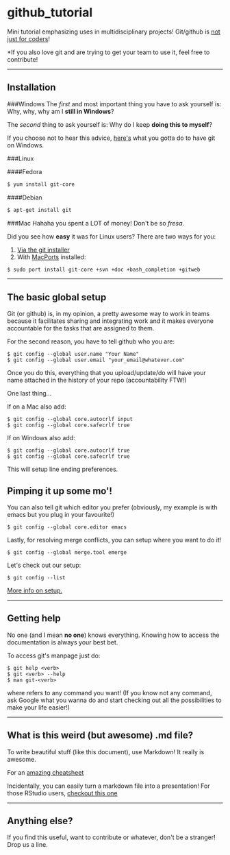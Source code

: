github_tutorial
===============

Mini tutorial emphasizing uses in multidisciplinary projects! Git/github is [not just for coders](http://thepoliticalmethodologist.com/2013/11/18/gitgithub-transparency-and-legitimacy-in-quantitative-research/)!

*If you also love git and are trying to get your team to use it, feel free to contribute!

***

Installation
------------

###Windows
The *first* and most important thing you have to ask yourself is: Why, why, why am I **still in Windows**? 

The *second* thing to ask yourself is: Why do I keep **doing this to myself**?

If you choose not to hear this advice, [here's](http://msysgit.github.io/) what you gotta do to have git on Windows.

###Linux

####Fedora 
```bash
$ yum install git-core
```

####Debian
```bash
$ apt-get install git
```

###Mac
Hahaha you spent a LOT of money! Don't be so *fresa*.

Did you see how **easy** it was for Linux users? There are two ways for you:

1. [Via the git installer](http://code.google.com/p/git-osx-installer)
2. With [MacPorts](http://www.macports.org) installed:

```bash
$ sudo port install git-core +svn +doc +bash_completion +gitweb
```
***
The basic global setup
----------------------

Git (or github) is, in my opinion, a pretty awesome way to work in teams because it facilitates sharing and integrating work and it makes everyone accountable for the tasks that are assigned to them.

For the second reason, you have to tell github who you are:

```git 
$ git config --global user.name "Your Name"
$ git config --global user.email "your_email@whatever.com"
```

Once you do this, everything that you upload/update/do will have your name attached in the history of your repo (accountability FTW!)

One last thing...

If on a Mac also add:
```git
$ git config --global core.autocrlf input
$ git config --global core.safecrlf true
```
If on Windows also add:
```git
$ git config --global core.autocrlf true
$ git config --global core.safecrlf true
```
This will setup line ending preferences.

Pimping it up some mo'!
-----------------------
You can also tell git which editor you prefer (obviously, my example is with emacs but you plug in your favourite!)
```git
$ git config --global core.editor emacs
```
Lastly, for resolving merge conflicts, you can setup where you want to do it!
```git
$ git config --global merge.tool emerge
```

Let's check out our setup:
```git
$ git config --list
```

[More info on setup.](http://git-scm.com/book/en/Getting-Started-First-Time-Git-Setup)

***
Getting help
------------
No one (and I mean **no one**) knows everything. Knowing how to access the documentation is always your best bet.

To access git's manpage just do:
```git
$ git help <verb>
$ git <verb> --help
$ man git-<verb>
```
where <verb> refers to any command you want! (If you know not any command, ask Google what you wanna do and start checking out all the possibilities to make your life easier!)


***
What is this weird (but awesome) .md file?
------------------------------------------
To write beautiful stuff (like this document), use Markdown! It really is awesome.

For an [amazing cheatsheet](https://github.com/adam-p/markdown-here/wiki/Markdown-Here-Cheatsheet#wiki-hr)

Incidentally, you can easily turn a markdown file into a presentation! For those RStudio users, [checkout this one](http://www.rstudio.com/ide/docs/authoring/using_markdown)


***
Anything else?
------------------------------------------
If you find this useful, want to contribute or whatever, don't be a stranger! Drop us a line.



